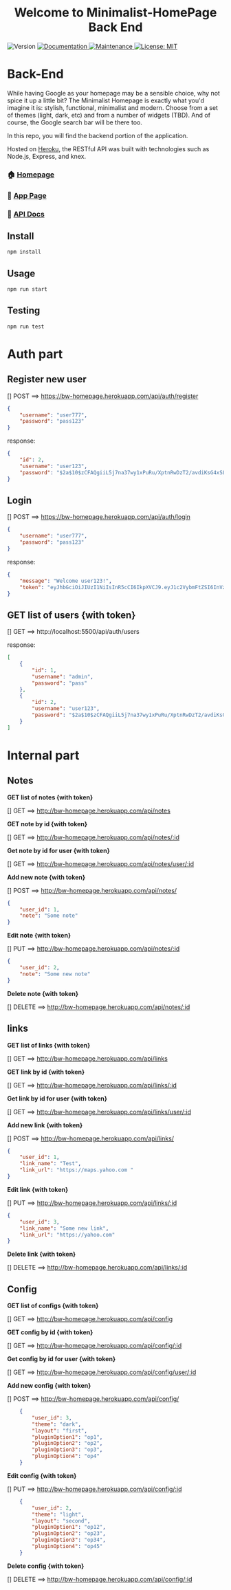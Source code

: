 <h1 align="center">Welcome to Minimalist-HomePage Back End</h1>
<p>
  <img alt="Version" src="https://img.shields.io/badge/version-1.0.0-blue.svg?cacheSeconds=2592000" />
  <a href="#" target="_blank">
    <img alt="Documentation" src="https://img.shields.io/badge/documentation-yes-brightgreen.svg" />
  </a>
  <a href="#" target="_blank">
    <img alt="Maintenance" src="https://img.shields.io/badge/Maintained%3F-yes-green.svg" />
  </a>
  <a href="#" target="_blank">
    <img alt="License: MIT" src="https://img.shields.io/badge/License-MmittT-yellow.svg" />
  </a>
</p>

# Back-End

 While having Google as your homepage may be a sensible choice, why not spice it up a little bit? The Minimalist Homepage is exactly what you'd imagine it is: stylish, functional, minimalist and modern. Choose from a set of themes (light, dark, etc) and from a number of widgets (TBD). And of course, the Google search bar will be there too. 

 In this repo, you will find the backend portion of the application.

 Hosted on [Heroku](https://bw-homepage.herokuapp.com/), the RESTful API was built with technologies such as Node.js, Express, and knex.

### 🏠 [Homepage](https://github.com/Build-Week-Minimalist-HomePage/Back-End/blob/master/README.md)
### 📲 [App Page](https://minimalist-homepage.netlify.com)
### 📄 [API Docs](#)

## Install

```sh
npm install
```

## Usage

```sh
npm run start
```

## Testing

```sh
npm run test
```

# Auth part

## Register new user

[] POST ==> https://bw-homepage.herokuapp.com/api/auth/register 

```json
{
	"username": "user777",
	"password": "pass123"
}
```

response:

```json
{
    "id": 2,
    "username": "user123",
    "password": "$2a$10$zCFAQgiiL5j7na37wy1xPuRu/XptnRwDzT2/avdiKsG4xSL02FLnC"
}
```

## Login

[] POST ==> https://bw-homepage.herokuapp.com/api/auth/login 

```json
{
	"username": "user777",
	"password": "pass123"
}
```

response:

```json
{
    "message": "Welcome user123!",
    "token": "eyJhbGciOiJIUzI1NiIsInR5cCI6IkpXVCJ9.eyJ1c2VybmFtZSI6InVzZXIxMjMiLCJzdWJqZWN0IjoyLCJpYXQiOjE1NzE3OTYzOTQsImV4cCI6MTU3MTgwMzU5NH0.hGnOshaS23mVdufm2jxpjGHkPB83FI3vppTVPwqyMxk"
}
```

## GET list of users {with token}

[] GET ==> http://localhost:5500/api/auth/users

response:

```json
[
    {
        "id": 1,
        "username": "admin",
        "password": "pass"
    },
    {
        "id": 2,
        "username": "user123",
        "password": "$2a$10$zCFAQgiiL5j7na37wy1xPuRu/XptnRwDzT2/avdiKsG4xSL02FLnC"
    }
]
```


# Internal part

## Notes

**GET list of notes {with token}**

[] GET ==> http://bw-homepage.herokuapp.com/api/notes

**GET note by id {with token}**

[] GET ==> http://bw-homepage.herokuapp.com/api/notes/:id

**Get note by id for user {with token}**

[] GET ==> http://bw-homepage.herokuapp.com/api/notes/user/:id

**Add new note {with token}**

[] POST ==> http://bw-homepage.herokuapp.com/api/notes/

```json
{
    "user_id": 1,
    "note": "Some note"
}
```

**Edit note {with token}**

[] PUT ==> http://bw-homepage.herokuapp.com/api/notes/:id

```json
{
    "user_id": 2,
    "note": "Some new note"
}
```

**Delete note {with token}**

[] DELETE ==> http://bw-homepage.herokuapp.com/api/notes/:id



## links

**GET list of links {with token}**

[] GET ==> http://bw-homepage.herokuapp.com/api/links

**GET link by id {with token}**

[] GET ==> http://bw-homepage.herokuapp.com/api/links/:id

**Get link by id for user {with token}**

[] GET ==> http://bw-homepage.herokuapp.com/api/links/user/:id

**Add new link {with token}**

[] POST ==> http://bw-homepage.herokuapp.com/api/links/

```json
{
    "user_id": 1,
    "link_name": "Test",
    "link_url": "https://maps.yahoo.com "
}
```

**Edit link {with token}**

[] PUT ==> http://bw-homepage.herokuapp.com/api/links/:id

```json
{
    "user_id": 3,
    "link_name": "Some new link",
    "link_url": "https://yahoo.com"
}
```

**Delete link {with token}**

[] DELETE ==> http://bw-homepage.herokuapp.com/api/links/:id




## Config

**GET list of configs {with token}**

[] GET ==> http://bw-homepage.herokuapp.com/api/config

**GET config by id {with token}**

[] GET ==> http://bw-homepage.herokuapp.com/api/config/:id

**Get config by id for user {with token}**

[] GET ==> http://bw-homepage.herokuapp.com/api/config/user/:id

**Add new config {with token}**

[] POST ==> http://bw-homepage.herokuapp.com/api/config/

```json
    {
        "user_id": 3,
        "theme": "dark",
        "layout": "first",
        "pluginOption1": "op1",
        "pluginOption2": "op2",
        "pluginOption3": "op3",
        "pluginOption4": "op4"
    }
```

**Edit config {with token}**

[] PUT ==> http://bw-homepage.herokuapp.com/api/config/:id

```json
    {
        "user_id": 2,
        "theme": "light",
        "layout": "second",
        "pluginOption1": "op12",
        "pluginOption2": "op23",
        "pluginOption3": "op34",
        "pluginOption4": "op45"
    }
```

**Delete config {with token}**

[] DELETE ==> http://bw-homepage.herokuapp.com/api/config/:id
